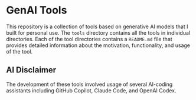 # GenAI Tools
This repository is a collection of tools based on generative AI models that I built for personal use. The `tools` directory contains all the tools in individual directories. Each of the tool directories contains a `README.md` file that provides detailed information about the motivation, functionality, and usage of the tool.

## AI Disclaimer
The development of these tools involved usage of several AI-coding assistants including GitHub Copilot, Claude Code, and OpenAI Codex.